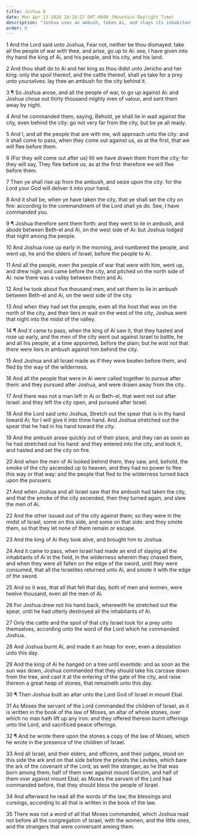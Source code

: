 ```yaml
---
title: Joshua 8
date: Mon Apr 13 2020 16:18:27 GMT-0600 (Mountain Daylight Time)
description: "Joshua uses an ambush, takes Ai, and slays its inhabitants—He builds an altar in Mount Ebal—The words of the law, both blessings and cursings, are read to the people."
order: 8
---
```


1 And the Lord said unto Joshua, Fear not, neither be thou dismayed: take all the people of war with thee, and arise, go up to Ai: see, I have given into thy hand the king of Ai, and his people, and his city, and his land.

2 And thou shalt do to Ai and her king as thou didst unto Jericho and her king: only the spoil thereof, and the cattle thereof, shall ye take for a prey unto yourselves: lay thee an ambush for the city behind it.

3 ¶ So Joshua arose, and all the people of war, to go up against Ai: and Joshua chose out thirty thousand mighty men of valour, and sent them away by night.

4 And he commanded them, saying, Behold, ye shall lie in wait against the city, even behind the city: go not very far from the city, but be ye all ready.

5 And I, and all the people that are with me, will approach unto the city: and it shall come to pass, when they come out against us, as at the first, that we will flee before them.

6 (For they will come out after us) till we have drawn them from the city; for they will say, They flee before us, as at the first: therefore we will flee before them.

7 Then ye shall rise up from the ambush, and seize upon the city: for the Lord your God will deliver it into your hand.

8 And it shall be, when ye have taken the city, that ye shall set the city on fire: according to the commandment of the Lord shall ye do. See, I have commanded you.

9 ¶ Joshua therefore sent them forth: and they went to lie in ambush, and abode between Beth-el and Ai, on the west side of Ai: but Joshua lodged that night among the people.

10 And Joshua rose up early in the morning, and numbered the people, and went up, he and the elders of Israel, before the people to Ai.

11 And all the people, even the people of war that were with him, went up, and drew nigh, and came before the city, and pitched on the north side of Ai: now there was a valley between them and Ai.

12 And he took about five thousand men, and set them to lie in ambush between Beth-el and Ai, on the west side of the city.

13 And when they had set the people, even all the host that was on the north of the city, and their liers in wait on the west of the city, Joshua went that night into the midst of the valley.

14 ¶ And it came to pass, when the king of Ai saw it, that they hasted and rose up early, and the men of the city went out against Israel to battle, he and all his people, at a time appointed, before the plain; but he wist not that there were liers in ambush against him behind the city.

15 And Joshua and all Israel made as if they were beaten before them, and fled by the way of the wilderness.

16 And all the people that were in Ai were called together to pursue after them: and they pursued after Joshua, and were drawn away from the city.

17 And there was not a man left in Ai or Beth-el, that went not out after Israel: and they left the city open, and pursued after Israel.

18 And the Lord said unto Joshua, Stretch out the spear that is in thy hand toward Ai; for I will give it into thine hand. And Joshua stretched out the spear that he had in his hand toward the city.

19 And the ambush arose quickly out of their place, and they ran as soon as he had stretched out his hand: and they entered into the city, and took it, and hasted and set the city on fire.

20 And when the men of Ai looked behind them, they saw, and, behold, the smoke of the city ascended up to heaven, and they had no power to flee this way or that way: and the people that fled to the wilderness turned back upon the pursuers.

21 And when Joshua and all Israel saw that the ambush had taken the city, and that the smoke of the city ascended, then they turned again, and slew the men of Ai.

22 And the other issued out of the city against them; so they were in the midst of Israel, some on this side, and some on that side: and they smote them, so that they let none of them remain or escape.

23 And the king of Ai they took alive, and brought him to Joshua.

24 And it came to pass, when Israel had made an end of slaying all the inhabitants of Ai in the field, in the wilderness wherein they chased them, and when they were all fallen on the edge of the sword, until they were consumed, that all the Israelites returned unto Ai, and smote it with the edge of the sword.

25 And so it was, that all that fell that day, both of men and women, were twelve thousand, even all the men of Ai.

26 For Joshua drew not his hand back, wherewith he stretched out the spear, until he had utterly destroyed all the inhabitants of Ai.

27 Only the cattle and the spoil of that city Israel took for a prey unto themselves, according unto the word of the Lord which he commanded Joshua.

28 And Joshua burnt Ai, and made it an heap for ever, even a desolation unto this day.

29 And the king of Ai he hanged on a tree until eventide: and as soon as the sun was down, Joshua commanded that they should take his carcase down from the tree, and cast it at the entering of the gate of the city, and raise thereon a great heap of stones, that remaineth unto this day.

30 ¶ Then Joshua built an altar unto the Lord God of Israel in mount Ebal.

31 As Moses the servant of the Lord commanded the children of Israel, as it is written in the book of the law of Moses, an altar of whole stones, over which no man hath lift up any iron: and they offered thereon burnt offerings unto the Lord, and sacrificed peace offerings.

32 ¶ And he wrote there upon the stones a copy of the law of Moses, which he wrote in the presence of the children of Israel.

33 And all Israel, and their elders, and officers, and their judges, stood on this side the ark and on that side before the priests the Levites, which bare the ark of the covenant of the Lord, as well the stranger, as he that was born among them; half of them over against mount Gerizim, and half of them over against mount Ebal; as Moses the servant of the Lord had commanded before, that they should bless the people of Israel.

34 And afterward he read all the words of the law, the blessings and cursings, according to all that is written in the book of the law.

35 There was not a word of all that Moses commanded, which Joshua read not before all the congregation of Israel, with the women, and the little ones, and the strangers that were conversant among them.

